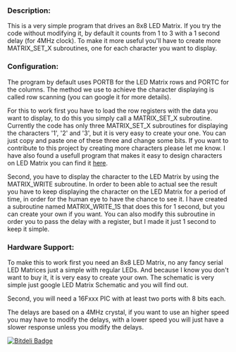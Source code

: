<html>
<head>
<meta http-equiv="Content-Type" content="text/html; charset=UTF-8">
</head>

<body>

<h3>Description:</h3>
<p>
This is a very simple program that drives an 8x8 LED Matrix. If you try the code without modifying it, by default it counts from 
1 to 3 with a 1 second delay (for 4MHz clock). To make it more useful you'll have to create more MATRIX_SET_X subroutines, one for each character you want to display. 
</p>

<h3>Configuration:</h3>
<p>
The program by default uses PORTB for the LED Matrix rows and PORTC for the columns. The method we use to achieve 
the character displaying is called row scanning (you can google it for more details). 
</p>
<p>
For this to work first you have to load the row registers with the data you want to display, to do this you simply 
call a MATRIX_SET_X subroutine. Currently the code has only three MATRIX_SET_X subroutines for displaying the characters 
'1', '2' and '3', but it is very easy to create your one. You can just copy and paste one of these three and change some bits. 
If you want to contribute to this project by creating more characters please let me know. I have also found a usefull program that makes
it easy to design characters on LED Matrix you can find it <a href="http://www.avrprojects.info/files/files/Matrix-Display-designer.zip" title="Matrix Display Designer">here</a>.
</p>
<p>
Second, you have to display the character to the LED Matrix by using the MATRIX_WRITE subroutine. 
In order to been able to actual see the result you have to keep displaying the character on the LED 
Matrix for a period of time, in order for the human eye to have the chance to see it. I have created a subroutine 
named MATRIX_WRITE_1S that does this for 1 second, but you can create your own if you want. You can also modify this subroutine 
in order you to pass the delay with a register, but I made it just 1 second to keep it simple. 
</p>

<h3>Hardware Support:</h3>
<p>
To make this to work first you need an 8x8 LED Matrix, no any fancy serial LED Matrices just a simple with regular LEDs. 
And because I know you don't want to buy it, it is very easy to create your own. The schematic 
is very simple just google LED Matrix Schematic and you will find out.
</p>
<p>
Second, you will need a 16Fxxx PIC with at least two ports with 8 bits each.
</p>
<p>
The delays are based on a 4MHz crystal, 
if you want to use an higher speed you may have to modify the delays, with a lower speed you will just have a 
slower response unless you modify the delays.
</p>
</body>
</html>

[![Bitdeli Badge](https://d2weczhvl823v0.cloudfront.net/magkopian/pic-led-matrix/trend.png)](https://bitdeli.com/free "Bitdeli Badge")

